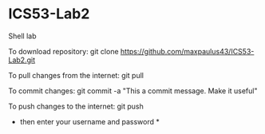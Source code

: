 # ICS53-Lab2
Shell lab

To download repository:
git clone https://github.com/maxpaulus43/ICS53-Lab2.git

To pull changes from the internet:
git pull

To commit changes:
git commit -a "This a commit message. Make it useful"

To push changes to the internet:
git push
 * then enter your username and password *
